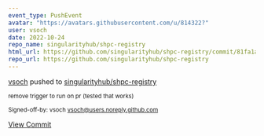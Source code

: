 ```yaml
---
event_type: PushEvent
avatar: "https://avatars.githubusercontent.com/u/814322?"
user: vsoch
date: 2022-10-24
repo_name: singularityhub/shpc-registry
html_url: https://github.com/singularityhub/shpc-registry/commit/81fa1a4a19b90840d1777e37b42ec287dbd5dc97
repo_url: https://github.com/singularityhub/shpc-registry
---
```


<a href='https://github.com/vsoch' target='_blank'>vsoch</a> pushed to <a href='https://github.com/singularityhub/shpc-registry' target='_blank'>singularityhub/shpc-registry</a>

<small>remove trigger to run on pr (tested that works)

Signed-off-by: vsoch <vsoch@users.noreply.github.com></small>

<a href='https://github.com/singularityhub/shpc-registry/commit/81fa1a4a19b90840d1777e37b42ec287dbd5dc97' target='_blank'>View Commit</a>